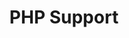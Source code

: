 ---
slug: php-support
version: v1.330.0
title: PHP Support
tags: ['Scripts']
image: ./php_changelog.png
description: PHP is now supported as a primary language along TypeScript, Python, Go, Bash, or SQL languages.
features:
  [
    'PHP support.'
  ]
docs: /docs/getting_started/scripts_quickstart/php
---